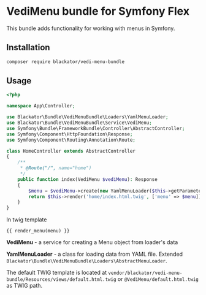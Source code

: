 VediMenu bundle for Symfony Flex
===========================

This bundle adds functionality for working with menus in Symfony.

Installation
------------

```bash
composer require blackator/vedi-menu-bundle
```

Usage
-----

```php
<?php

namespace App\Controller;

use Blackator\Bundle\VediMenuBundle\Loaders\YamlMenuLoader;
use Blackator\Bundle\VediMenuBundle\Service\VediMenu;
use Symfony\Bundle\FrameworkBundle\Controller\AbstractController;
use Symfony\Component\HttpFoundation\Response;
use Symfony\Component\Routing\Annotation\Route;

class HomeController extends AbstractController
{
    /**
     * @Route("/", name="home")
     */
    public function index(VediMenu $vediMenu): Response
    {
        $menu = $vediMenu->create(new YamlMenuLoader($this->getParameter('kernel.project_dir') . '/config/menu/main_menu.yaml'), 'main');
        return $this->render('home/index.html.twig', ['menu' => $menu]);
    }
}
```
In twig template
```twig
{{ render_menu(menu) }}
```

**VediMenu** - a service for creating a Menu object from loader's data

**YamlMenuLoader** - a class for loading data from YAML file. Extended `Blackator\Bundle\VediMenuBundle\Loaders\AbstractMenuLoader`.

The default TWIG template is located at `vendor/blackator/vedi-menu-bundle/Resources/views/default.html.twig` or `@VediMenu/default.html.twig` as TWIG path.